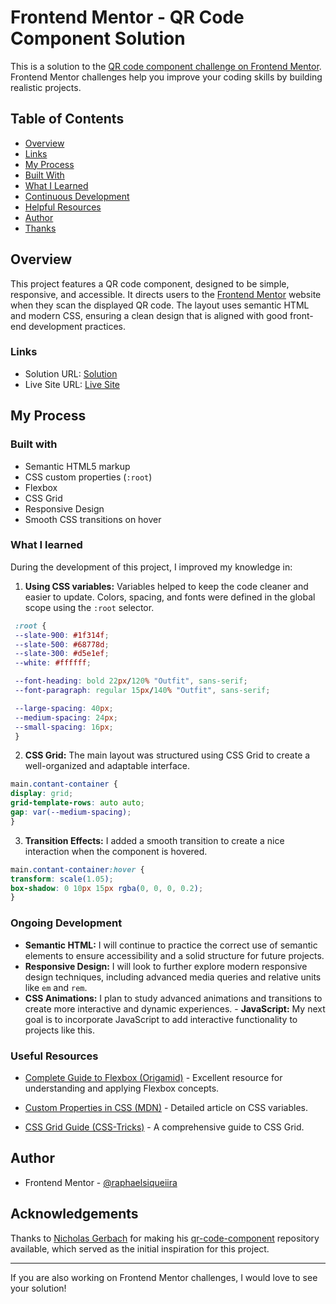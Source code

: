 # Frontend Mentor - QR Code Component Solution

This is a solution to the [QR code component challenge on Frontend Mentor](https://www.frontendmentor.io/challenges/qr-code-component-iux_sIO_H). Frontend Mentor challenges help you improve your coding skills by building realistic projects.

## Table of Contents

- [Overview](#overview)
- [Links](#links)
- [My Process](#my-process)
- [Built With](#built-with)
- [What I Learned](#what-i-learned)
- [Continuous Development](#continuous-development)
- [Helpful Resources](#helpful-resources)
- [Author](#author)
- [Thanks](#thanks)

## Overview

This project features a QR code component, designed to be simple, responsive, and accessible. It directs users to the [Frontend Mentor](https://www.frontendmentor.io/) website when they scan the displayed QR code. The layout uses semantic HTML and modern CSS, ensuring a clean design that is aligned with good front-end development practices.

### Links

- Solution URL: [Solution](https://www.frontendmentor.io/solutions/qr-code-component-using-css-grid-and-variables-PJLcAKFpW)
- Live Site URL: [Live Site](https://raphaelsiqueiira.github.io/qr-code-component-main/)

## My Process

### Built with

- Semantic HTML5 markup
- CSS custom properties (`:root`)
- Flexbox
- CSS Grid
- Responsive Design
- Smooth CSS transitions on hover

### What I learned

During the development of this project, I improved my knowledge in:

1. **Using CSS variables:** Variables helped to keep the code cleaner and easier to update. Colors, spacing, and fonts were defined in the global scope using the `:root` selector.

```css
 :root {
 --slate-900: #1f314f;
 --slate-500: #68778d;
 --slate-300: #d5e1ef;
 --white: #ffffff;

 --font-heading: bold 22px/120% "Outfit", sans-serif;
 --font-paragraph: regular 15px/140% "Outfit", sans-serif;

 --large-spacing: 40px;
 --medium-spacing: 24px;
 --small-spacing: 16px;
 }
 ```

2. **CSS Grid:** The main layout was structured using CSS Grid to create a well-organized and adaptable interface.

 ```css
 main.contant-container {
 display: grid;
 grid-template-rows: auto auto;
 gap: var(--medium-spacing);
}
```

3. **Transition Effects:** I added a smooth transition to create a nice interaction when the component is hovered.

```css
main.contant-container:hover {
transform: scale(1.05);
box-shadow: 0 10px 15px rgba(0, 0, 0, 0.2);
}
```

### Ongoing Development

- **Semantic HTML:** I will continue to practice the correct use of semantic elements to ensure accessibility and a solid structure for future projects.
- **Responsive Design:** I will look to further explore modern responsive design techniques, including advanced media queries and relative units like `em` and `rem`.
- **CSS Animations:** I plan to study advanced animations and transitions to create more interactive and dynamic experiences. - **JavaScript:** My next goal is to incorporate JavaScript to add interactive functionality to projects like this.

### Useful Resources

- [Complete Guide to Flexbox (Origamid)](https://origamid.com/projects/flexbox-complete-guide/) - Excellent resource for understanding and applying Flexbox concepts.

- [Custom Properties in CSS (MDN)](https://developer.mozilla.org/en-US/docs/Web/CSS/Using_CSS_custom_properties) - Detailed article on CSS variables.

- [CSS Grid Guide (CSS-Tricks)](https://css-tricks.com/snippets/css/complete-guide-grid/) - A comprehensive guide to CSS Grid.

## Author

- Frontend Mentor - [@raphaelsiqueiira](https://www.frontendmentor.io/profile/raphaelsiqueiira)

## Acknowledgements

Thanks to [Nicholas Gerbach](https://github.com/Nick-Gersbach) for making his [qr-code-component](https://github.com/Practical-Web-Dev/qr-code-component) repository available, which served as the initial inspiration for this project.

---

If you are also working on Frontend Mentor challenges, I would love to see your solution!